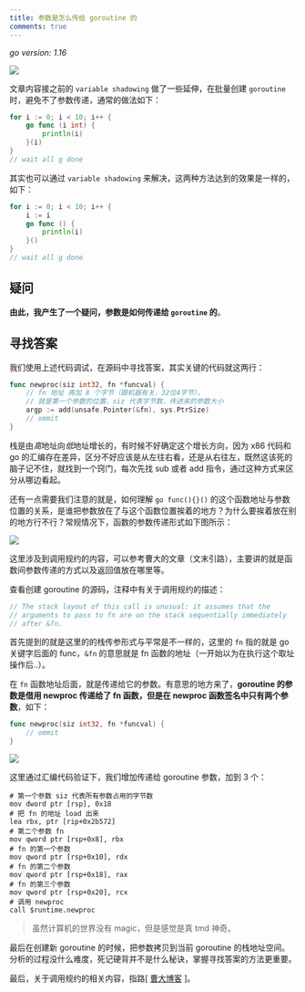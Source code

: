 ```yaml
---
title: 参数是怎么传给 goroutine 的
comments: true
---
```


*go version: 1.16*

![](https://s2.loli.net/2022/06/27/j7xI9vwEdRF8eTB.png)

文章内容接之前的 `variable shadowing`  做了一些延伸，在批量创建 `goroutine` 时，避免不了参数传递，通常的做法如下：

```go
for i := 0; i < 10; i++ {
    go func (i int) {
        println(i)
    }(i)
}
// wait all g done
```

<!--more-->

其实也可以通过 `variable shadowing` 来解决，这两种方法达到的效果是一样的，如下：

```go
for i := 0; i < 10; i++ {
    i := i
    go func () {
        println(i)
    }()
}
// wait all g done
```



## 疑问

**由此，我产生了一个疑问，参数是如何传递给 `goroutine` 的**。

## 寻找答案

我们使用上述代码调试，在源码中寻找答案，其实关键的代码就这两行：

```go
func newproc(siz int32, fn *funcval) {
    // fn 地址 再加 8 个字节（跟机器有关，32位4字节），
    // 就是第一个参数的位置，siz 代表字节数，传进来的参数大小
    argp := add(unsafe.Pointer(&fn), sys.PtrSize)
    // ommit
}
```



栈是由*高*地址向*低*地址增长的，有时候不好确定这个增长方向，因为 x86 代码和 go 的汇编存在差异，区分不好应该是从左往右看，还是从右往左，既然这该死的脑子记不住，就找到一个窍门，每次先找 sub 或者 add 指令，通过这种方式来区分从哪边看起。



还有一点需要我们注意的就是，如何理解 `go func(){}()` 的这个函数地址与参数位置的关系，是谁把参数放在了与这个函数位置挨着的地方？为什么要挨着放在别的地方行不行？常规情况下，函数的参数传递形式如下图所示：

![](https://s2.loli.net/2022/06/27/QgtHDkSq75E9sGJ.png)

这里涉及到调用规约的内容，可以参考曹大的文章（文末引路），主要讲的就是函数间参数传递的方式以及返回值放在哪里等。



查看创建 goroutine 的源码，注释中有关于调用规约的描述：

```go
// The stack layout of this call is unusual: it assumes that the
// arguments to pass to fn are on the stack sequentially immediately
// after &fn.
```

首先提到的就是这里的的栈传参形式与平常是不一样的，这里的 `fn` 指的就是 go 关键字后面的 func，`&fn` 的意思就是 fn 函数的地址（一开始以为在执行这个取址操作后..）。



在 `fn` 函数地址后面，就是传递给它的参数。有意思的地方来了，**goroutine 的参数是借用 newproc 传递给了 fn 函数，但是在 newproc 函数签名中只有两个参数**，如下：

```go
func newproc(siz int32, fn *funcval) {
    // ommit
}
```

![](https://s2.loli.net/2022/06/27/VNzjKJUTlZWnf13.png)



这里通过汇编代码验证下，我们增加传递给 goroutine 参数，加到 3 个：

```assembly
# 第一个参数 siz 代表所有参数占用的字节数
mov dword ptr [rsp], 0x18
# 把 fn 的地址 load 出来
lea rbx, ptr [rip+0x2b572]
# 第二个参数 fn
mov qword ptr [rsp+0x8], rbx
# fn 的第一个参数
mov qword ptr [rsp+0x10], rdx
# fn 的第二个参数
mov qword ptr [rsp+0x18], rax
# fn 的第三个参数
mov qword ptr [rsp+0x20], rcx
# 调用 newproc
call $runtime.newproc
```

> 虽然计算机的世界没有 magic，但是感觉是真 tmd 神奇。



最后在创建新 goroutine 的时候，把参数拷贝到当前 goroutine 的栈地址空间。分析的过程没什么难度，死记硬背并不是什么秘诀，掌握寻找答案的方法更重要。



最后，关于调用规约的相关内容，指路[ [曹大博客](https://www.xargin.com/go1-17-new-calling-convention/) ]。